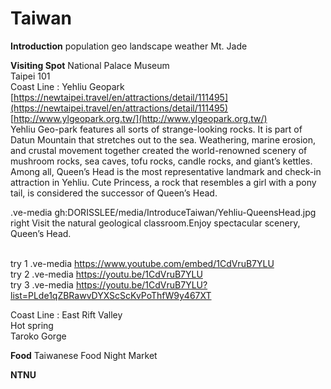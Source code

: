 
# Taiwan
**Introduction**
population
geo landscape
weather
Mt. Jade 

**Visiting Spot**
National Palace Museum<br>
Taipei 101<br>
Coast Line : Yehliu Geopark<br>
[https://newtaipei.travel/en/attractions/detail/111495](https://newtaipei.travel/en/attractions/detail/111495)<br>
[http://www.ylgeopark.org.tw/](http://www.ylgeopark.org.tw/)<br>
Yehliu Geo-park features all sorts of strange-looking rocks. It is part of Datun Mountain that stretches out to the sea. Weathering, marine erosion, and crustal movement together created the world-renowned scenery of mushroom rocks, sea caves, tofu rocks, candle rocks, and giant’s kettles. Among all, Queen’s Head is the most representative landmark and check-in attraction in Yehliu. Cute Princess, a rock that resembles a girl with a pony tail, is considered the successor of Queen’s Head.<br>

.ve-media gh:DORISSLEE/media/IntroduceTaiwan/Yehliu-QueensHead.jpg right
Visit the natural geological classroom.Enjoy spectacular scenery, Queen’s Head.

<br>try 1
.ve-media  https://www.youtube.com/embed/1CdVruB7YLU
<br>try 2
.ve-media  https://youtu.be/1CdVruB7YLU
<br>try 3
.ve-media  https://youtu.be/1CdVruB7YLU?list=PLde1qZBRawvDYXScScKvPoThfW9y467XT
<br>

Coast Line : East Rift Valley <br>
Hot spring<br>
Taroko Gorge<br>

**Food**
Taiwanese Food
Night Market

**NTNU**

